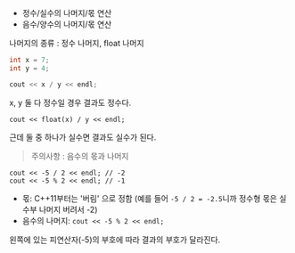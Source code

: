 - 정수/실수의 나머지/몫 연산
- 음수/양수의 나머지/몫 연산

나머지의 종류 : 정수 나머지, float 나머지

```cpp
int x = 7;
int y = 4;

cout << x / y << endl;
```

x, y 둘 다 정수일 경우 결과도 정수다.

```
cout << float(x) / y << endl;
```

근데 둘 중 하나가 실수면 결과도 실수가 된다.

> 주의사항 : 음수의 몫과 나머지

```
cout << -5 / 2 << endl;	// -2
cout << -5 % 2 << endl;	// -1

```

- 몫: C++11부터는 '버림' 으로 정함 (예를 들어 `-5 / 2 = -2.5`니까 정수형 몫은 실수부 나머지 버려서 -2)
- 음수의 나머지: `cout << -5 % 2 << endl;`

왼쪽에 있는 피연산자(-5)의 부호에 따라 결과의 부호가 달라진다.

